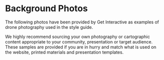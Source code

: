 # Background Photos

The following photos have been provided by Get Interactive as examples of drone photography used in the style guide.

We highly recommend sourcing your own photography or cartographic content appropriate to your community, presentation or target audience. These samples are provided if you are in hurry and match what is used on the website, printed materials and presentation templates.
